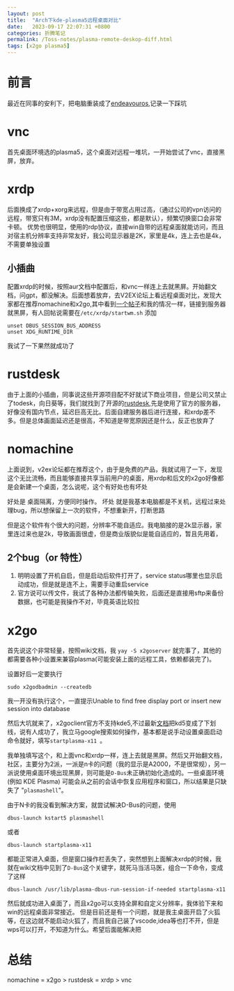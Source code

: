 ```yaml
---
layout: post
title:  "Arch下kde-plasma5远程桌面对比"
date:   2023-09-17 22:07:31 +0800
categories: 折腾笔记
permalink: /Toss-notes/plasma-remote-deskop-diff.html
tags: [x2go plasma5]
---
```

# 前言
最近在同事的安利下，把电脑重装成了[endeavouros](https://endeavouros.com/),记录一下踩坑
# vnc
首先桌面环境选的plasma5，这个桌面对远程一堆坑，一开始尝试了vnc，直接黑屏，放弃。
# xrdp
后面换成了xrdp+xorg来远程，但是由于带宽占用过高，（通过公司的vpn访问的远程，带宽只有3M，xrdp没有配置压缩这些，都是默认），频繁切换窗口会非常卡顿。
优势也很明显，使用的rdp协议，直接win自带的远程桌面就能访问，而且对宿主机分辨率支持非常友好，我公司显示器是2K，家里是4k，连上去也是4k，不需要单独设置
## 小插曲
配置xrdp的时候，按照aur文档中配置后，和vnc一样连上去就黑屏。开始翻文档，问gpt，都没解决。后面想着放弃，去V2EX论坛上看远程桌面对比，发现大家都在推荐nomachine和x2go,其中看到[一个帖子](https://www.v2ex.com/t/846163)和我的情况一样，链接到服务器就黑屏，有人回帖说需要在`/etc/xrdp/startwm.sh` 添加
```
unset DBUS_SESSION_BUS_ADDRESS
unset XDG_RUNTIME_DIR
```
我试了一下果然就成功了
# rustdesk
由于上面的小插曲，同事说这些开源项目配不好就试下商业项目，但是公司又禁止了todesk，向日葵等，我们就找到了开源的[rustdesk](https://rustdesk.com/),先是使用了官方的服务器，好像没有国内节点，延迟巨高无比。后面自建服务器后进行连接，和xrdp差不多。但是总体画面延迟还是很高，不知道是带宽原因还是什么，反正也放弃了
# nomachine
上面说到，v2ex论坛都在推荐这个，由于是免费的产品，我就试用了一下，发现这个无比流畅，而且能够直接共享当前用户的桌面，用xrdp和后文的x2go好像都是会新建一个桌面，怎么说呢，这个有好处也有坏处

好处是 桌面隔离，方便同时操作。
坏处 就是我基本电脑都是不关机，远程过来处理bug，所以想保留上一次的软件，不想重新开，打断思路

但是这个软件有个很大的问题，分辨率不能自适应。我电脑接的是2k显示器，家里连过来也是2k，导致画面很虚，但是商业版貌似是能自适应的，暂且先用着，
## 2个bug（or 特性）
1. 明明设置了开机自启，但是启动后软件打开了，service status哪里也显示启动成功，但是就是连不上，需要手动重启service
2. 官方说可以传文件，我试了各种办法都传输失败，后面还是直接用sftp来备份数据，也可能是我操作不对，毕竟英语比较拉

# x2go
首先说这个非常轻量，按照wiki文档，我 `yay -S x2goserver` 就完事了，其他的都需要各种小设置来兼容plasma(可能安装上面的远程工具，依赖都装完了)。

设置好后一定要执行
```
sudo x2godbadmin --createdb
```
我一开没有执行这个，一直提示Unable to find free display port or insert new session into database

然后大坑就来了，x2goclient官方不支持kde5,不过最新[文档](https://wiki.x2go.org/doku.php/doc:de-compat)把kd5变成了下划线，说有人成功了，我立马google搜索如何操作，基本都是说手动设置桌面启动命令就好，填写`startplasma-x11 `。

我单独填写这个，和上面vnc和xrdp一样，连上去就是黑屏。然后又开始翻文档，社区，主要分为2派，一派是n卡的问题（我的显示是A2000，不是很常规），另一派说使用桌面环境出现黑屏，则可能是`D-Bus`未正确初始化造成的。一些桌面环境(例如 KDE Plasma) 可能会从之前的会话中恢复应用程序和窗口，所以结果是只缺失了 "`plasmashell`"。

由于N卡的我没看到解决方案，就尝试解决D-Bus的问题，使用
```
dbus-launch kstart5 plasmashell
```
或者
```
dbus-launch startplasma-x11
```
都能正常进入桌面，但是窗口操作栏丢失了，突然想到上面解决xrdp的时候，我就在wiki文档中见到了`D-Bus`这个关键字，就死马当活马医，组合一下命令，变成了这样
```
dbus-launch /usr/lib/plasma-dbus-run-session-if-needed startplasma-x11
```
然后就成功进入桌面了，而且x2go可以支持全屏和自定义分辨率，我体验下来和win的远程桌面非常接近。
但是目前还是有一个问题，就是我主桌面开启了火狐等，在这边就不能启动火狐了，而且我自己装了vscode,idea等也打不开，但是wps可以打开，不知道为什么。希望后面能解决把

# 总结
 nomachine = x2go > rustdesk = xrdp > vnc
